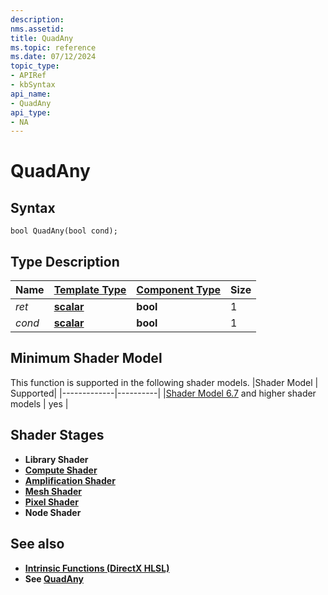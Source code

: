 ```yaml
---
description: 
nms.assetid:
title: QuadAny
ms.topic: reference
ms.date: 07/12/2024
topic_type:
- APIRef
- kbSyntax
api_name:
- QuadAny
api_type:
- NA
---
```



# QuadAny




## Syntax


```syntax
bool QuadAny(bool cond);
```


## Type Description

| Name  | [**Template Type**](../direct3dhlsl/dx-graphics-hlsl-data-types.md)| [**Component Type**](../direct3dhlsl/dx-graphics-hlsl-data-types.md) | Size |
|-------|--------------------------------------------------------------------|----------------------------------------------------------------------|------|
| *ret* | [**scalar**](../direct3dhlsl/dx-graphics-hlsl-scalar.md) | **bool** | 1 |
| *cond* | [**scalar**](../direct3dhlsl/dx-graphics-hlsl-scalar.md) | **bool** | 1 |

## Minimum Shader Model

This function is supported in the following shader models.
|Shader Model |	Supported|
|-------------|----------|
|[Shader Model 6.7](https://microsoft.github.io/DirectX-Specs/d3d/HLSL_ShaderModel6_7) and higher shader models | yes |

## Shader Stages

* **Library Shader**
* [**Compute Shader**](../direct3d11/direct3d-11-advanced-stages-compute-shader.md)
* [**Amplification Shader**](https://microsoft.github.io/DirectX-Specs/d3d/MeshShader.html#amplification-shader-and-mesh-shader)
* [**Mesh Shader**](https://microsoft.github.io/DirectX-Specs/d3d/MeshShader.html)
* [**Pixel Shader**](../direct3dhlsl/dx-graphics-hlsl-writing-shaders-9.md#pixel-shader-basics)
* **Node Shader**


## See also


- [**Intrinsic Functions (DirectX HLSL)**](../direct3dhlsl/dx-graphics-hlsl-intrinsic-functions.md)
- **See [QuadAny](https://microsoft.github.io/DirectX-Specs/d3d/HLSL_SM_6_7_QuadAny_QuadAll#quadany)**